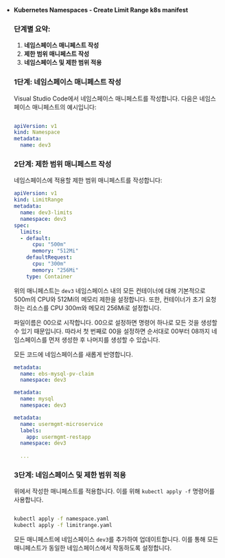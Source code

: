 - **Kubernetes Namespaces - Create Limit Range k8s manifest**
    
    
    ### 단계별 요약:
    
    1. **네임스페이스 매니페스트 작성**
    2. **제한 범위 매니페스트 작성**
    3. **네임스페이스 및 제한 범위 적용**
    
    ### 1단계: 네임스페이스 매니페스트 작성
    
    Visual Studio Code에서 네임스페이스 매니페스트를 작성합니다. 다음은 네임스페이스 매니페스트의 예시입니다:
    
    ```yaml
    
    apiVersion: v1
    kind: Namespace
    metadata:
      name: dev3
    
    ```
    
    ### 2단계: 제한 범위 매니페스트 작성
    
    네임스페이스에 적용할 제한 범위 매니페스트를 작성합니다:
    
    ```yaml
    apiVersion: v1
    kind: LimitRange
    metadata:
      name: dev3-limits
      namespace: dev3
    spec:
      limits:
      - default:
          cpu: "500m"
          memory: "512Mi"
        defaultRequest:
          cpu: "300m"
          memory: "256Mi"
        type: Container
    
    ```
    
    위의 매니페스트는 `dev3` 네임스페이스 내의 모든 컨테이너에 대해 기본적으로 500m의 CPU와 512Mi의 메모리 제한을 설정합니다. 또한, 컨테이너가 초기 요청하는 리소스를 CPU 300m와 메모리 256Mi로 설정합니다.
    
    파일이름은 00으로 시작합니다. 00으로 설정하면 명령어 하나로 모든 것을 생성할 수 있기 때문입니다. 따라서 첫 번째로 00을 설정하면 순서대로 00부터 08까지 네임스페이스를 먼저 생성한 후 나머지를 생성할 수 있습니다.
    
    모든 코드에 네임스페이스를 새롭게 반영합니다.
    
    ```yaml
    metadata:
      name: ebs-mysql-pv-claim
      namespace: dev3
    
    metadata:
      name: mysql
      namespace: dev3 
    
    metadata:
      name: usermgmt-microservice
      labels:
        app: usermgmt-restapp
      namespace: dev3
      
      ...
    ```
    
    ### 3단계: 네임스페이스 및 제한 범위 적용
    
    위에서 작성한 매니페스트를 적용합니다. 이를 위해 `kubectl apply -f` 명령어를 사용합니다. 
    
    ```bash
    
    kubectl apply -f namespace.yaml
    kubectl apply -f limitrange.yaml
    ```
    
    모든 매니페스트에 네임스페이스 `dev3`를 추가하여 업데이트합니다. 이를 통해 모든 매니페스트가 동일한 네임스페이스에서 작동하도록 설정합니다.